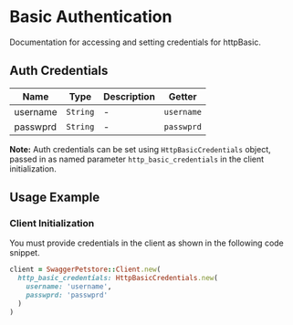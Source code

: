 
# Basic Authentication



Documentation for accessing and setting credentials for httpBasic.

## Auth Credentials

| Name | Type | Description | Getter |
|  --- | --- | --- | --- |
| username | `String` | - | `username` |
| passwprd | `String` | - | `passwprd` |



**Note:** Auth credentials can be set using `HttpBasicCredentials` object, passed in as named parameter `http_basic_credentials` in the client initialization.

## Usage Example

### Client Initialization

You must provide credentials in the client as shown in the following code snippet.

```ruby
client = SwaggerPetstore::Client.new(
  http_basic_credentials: HttpBasicCredentials.new(
    username: 'username',
    passwprd: 'passwprd'
  )
)
```


